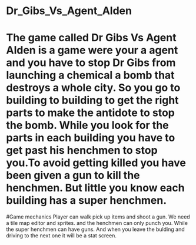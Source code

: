 # Dr_Gibs_Vs_Agent_Alden
# The game called Dr Gibs Vs Agent Alden is a game were your a agent and you have to stop Dr Gibs from launching a chemical a bomb that destroys a whole city. So you go to building to building to get the right parts to make the antidote to stop the bomb. While you look for the parts in each building you have to get past his henchmen to stop you.To avoid getting killed you have been given a gun to kill the henchmen. But little you know each building has a super henchmen.

#Game mechanics Player can walk pick up items and shoot a gun. We need a tile map editor and sprites. and the henchmen can only punch you. While the super henchmen can have guns. And when you leave the bulding and driving to the next one it will be a stat screen.  
